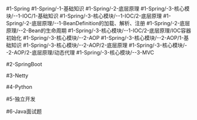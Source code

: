 #1-Spring
	#1-Spring/-1-基础知识 
		#1-Spring/-2-底层原理 
		#1-Spring/-3-核心模块/--1-IOC/1-基础知识 
			#1-Spring/-3-核心模块/--1-IOC/2-底层原理
				#1-Spring/-2-底层原理/--1-BeanDefinition的加载、解析、注册 
				#1-Spring/-2-底层原理/--2-Bean的生命周期 
				#1-Spring/-3-核心模块/--1-IOC/2-底层原理/IOC容器初始化 
		#1-Spring/-3-核心模块/--2-AOP 
			#1-Spring/-3-核心模块/--2-AOP/1-基础知识
			#1-Spring/-3-核心模块/--2-AOP/2-底层原理 
				#1-Spring/-3-核心模块/--2-AOP/2-底层原理/动态代理 
		#1-Spring/-3-核心模块/--3-MVC 
	
#2-SpringBoot

#3-Netty 

#4-Python 

#5-独立开发

#6-Java面试题